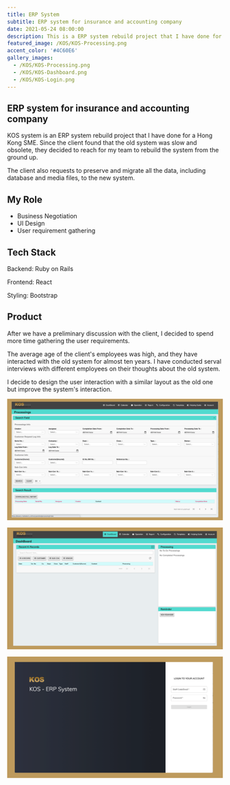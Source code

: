 ```yaml
---
title: ERP System
subtitle: ERP system for insurance and accounting company
date: 2021-05-24 08:00:00
description: This is a ERP system rebuild project that I have done for a Hong Kong SME.
featured_image: /KOS/KOS-Processing.png
accent_color: '#4C60E6'
gallery_images:
  - /KOS/KOS-Processing.png
  - /KOS/KOS-Dashboard.png
  - /KOS/KOS-Login.png
---
```


## ERP system for insurance and accounting company

KOS system is an ERP system rebuild project that I have done for a Hong Kong SME. Since the client found that the old system was slow and obsolete, they decided to reach for my team to rebuild the system from the ground up.

The client also requests to preserve and migrate all the data, including database and media files, to the new system.

## My Role

- Business Negotiation
- UI Design
- User requirement gathering

## Tech Stack

Backend: Ruby on Rails

Frontend: React

Styling: Bootstrap

## Product

After we have a preliminary discussion with the client, I decided to spend more time gathering the user requirements. 

The average age of the client's employees was high, and they have interacted with the old system for almost ten years. I have conducted serval interviews with different employees on their thoughts about the old system.

I decide to design the user interaction with a similar layout as the old one but improve the system's interaction.

![](/images/projects/KOS/KOS-Processing.png)

![](/images/projects/KOS/KOS-Dashboard.png)

![](/images/projects/KOS/KOS-Login.png)
